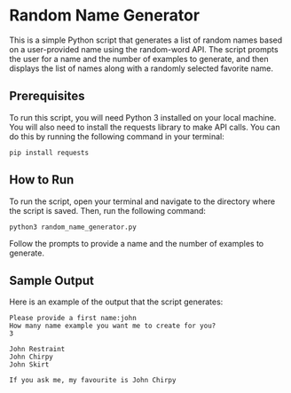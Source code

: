 # Random Name Generator
This is a simple Python script that generates a list of random names based on a user-provided name using the random-word API. The script prompts the user for a name and the number of examples to generate, and then displays the list of names along with a randomly selected favorite name.

## Prerequisites
To run this script, you will need Python 3 installed on your local machine. You will also need to install the requests library to make API calls. You can do this by running the following command in your terminal:

```
pip install requests
```

## How to Run
To run the script, open your terminal and navigate to the directory where the script is saved. Then, run the following command:

```
python3 random_name_generator.py
```

Follow the prompts to provide a name and the number of examples to generate.

## Sample Output
Here is an example of the output that the script generates:

```
Please provide a first name:john
How many name example you want me to create for you?
3

John Restraint
John Chirpy
John Skirt

If you ask me, my favourite is John Chirpy
```
